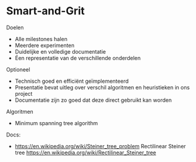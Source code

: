 # Smart-and-Grit

Doelen
- Alle milestones halen
- Meerdere experimenten
- Duidelijke en volledige documentatie
- Éen representatie van de verschillende onderdelen

Optioneel
- Technisch goed en efficiënt geïmplementeerd
- Presentatie bevat uitleg over verschil algoritmen en heuristieken in ons project
- Documentatie zijn zo goed dat deze direct gebruikt kan worden

Algoritmen
- Minimum spanning tree algorithm

Docs:
- https://en.wikipedia.org/wiki/Steiner_tree_problem
    Rectilinear Steiner tree
    https://en.wikipedia.org/wiki/Rectilinear_Steiner_tree

